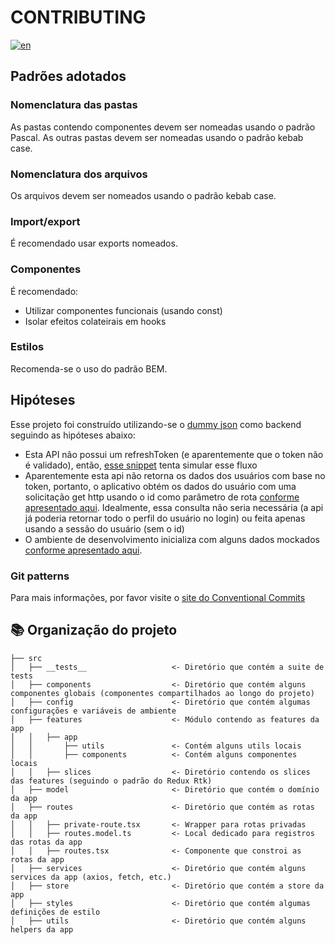# CONTRIBUTING

[![en](https://img.shields.io/badge/lang-en-red.svg)](https://github.com/harrisonhenri/auth-app/CONTRIBUTING.md)

## Padrões adotados

### Nomenclatura das pastas

As pastas contendo componentes devem ser nomeadas usando o padrão Pascal. As outras pastas devem ser nomeadas usando o padrão kebab case.

### Nomenclatura dos arquivos

Os arquivos devem ser nomeados usando o padrão kebab case.

### Import/export

É recomendado usar exports nomeados.

### Componentes

É recomendado:

- Utilizar componentes funcionais (usando const)
- Isolar efeitos colateirais em hooks

### Estilos

Recomenda-se o uso do padrão BEM.

## Hipóteses

Esse projeto foi construído utilizando-se o [dummy json](https://dummyjson.com/) como backend seguindo as hipóteses abaixo:

- Esta API não possui um refreshToken (e aparentemente que o token não é validado), então, [esse snippet](https://github.com/harrisonhenri/auth-app/blob/master/src/services/http/axios.ts#L39) tenta simular esse fluxo
- Aparentemente esta api não retorna os dados dos usuários com base no token, portanto, o aplicativo obtém os dados do usuário com uma solicitação get http usando o id como parâmetro de rota [conforme apresentado aqui](https://github.com/harrisonhenri/auth-app/blob/master/src/features/slices/user-info/user-info.api.ts#L8). Idealmente, essa consulta não seria necessária (a api já poderia retornar todo o perfil do usuário no login) ou feita apenas usando a sessão do usuário (sem o id)
- O ambiente de desenvolvimento inicializa com alguns dados mockados [conforme apresentado aqui](https://github.com/harrisonhenri/auth-app/blob/master/src/features/slices/contacts-list/contacts-list.slice.ts#L11).

### Git patterns

Para mais informações, por favor visite o [site do Conventional Commits](https://www.conventionalcommits.org/en/v1.0.0/)

## 📚 Organização do projeto

```
├── src
│   ├── __tests__                   <- Diretório que contém a suite de tests
│   ├── components                  <- Diretório que contém alguns componentes globais (componentes compartilhados ao longo do projeto)
│   ├── config                      <- Diretório que contém algumas configurações e variáveis de ambiente
│   ├── features                    <- Módulo contendo as features da app
│   │   ├── app
│   │       ├── utils               <- Contém alguns utils locais
│   │       ├── components          <- Contém alguns componentes locais
│   │   ├── slices                  <- Diretório contendo os slices das features (seguindo o padrão do Redux Rtk)
│   ├── model                       <- Diretório que contém o domínio da app
│   ├── routes                      <- Diretório que contém as rotas da app
│   │   ├── private-route.tsx       <- Wrapper para rotas privadas
│   │   ├── routes.model.ts         <- Local dedicado para registros das rotas da app
│   │   ├── routes.tsx              <- Componente que constroi as rotas da app
│   ├── services                    <- Diretório que contém alguns services da app (axios, fetch, etc.)
│   ├── store                       <- Diretório que contém a store da app
│   ├── styles                      <- Diretório que contém algumas definições de estilo
│   ├── utils                       <- Diretório que contém alguns helpers da app


```
